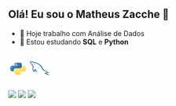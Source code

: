 ## Olá! Eu sou o Matheus Zacche 👋

- 🔭 Hoje trabalho com Análise de Dados
- 🌱 Estou estudando **SQL** e **Python**
  
<div style="display: inline_block"><br>
  <img align="center" alt="Matheus-Python" height="30" width="40" src="https://raw.githubusercontent.com/devicons/devicon/master/icons/python/python-original.svg">
  <img align="center" alt="Matheus-SQL" height="30" width="40" src="https://raw.githubusercontent.com/devicons/devicon/master/icons/mysql/mysql-original.svg">
</div>

##

<div> 
  <a href="mailto:zacche.matheus@gmail.com"><img src="https://img.shields.io/badge/-Gmail-%23333?style=for-the-badge&logo=gmail&logoColor=white" target="_blank"></a>
  <a href="https://www.linkedin.com/in/matheuszacche" target="_blank"><img src="https://img.shields.io/badge/-LinkedIn-%230077B5?style=for-the-badge&logo=linkedin&logoColor=white" target="_blank"></a>
  <a href="https://matheuszacche.notion.site/Portf-lio-de-Data-Analysis-11bc1fd6c44f8059956eccc1bbd1ec56?pvs=4" target="_blank"><img src="https://img.shields.io/badge/-Portfólio-%23077B5?style=for-the-badge&logo=notion&logoColor=white" target="_blank"></a>
</div>

